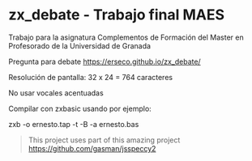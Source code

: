 # zx_debate - Trabajo final MAES

Trabajo para la asignatura Complementos de Formación del Master en Profesorado de la Universidad de Granada

Pregunta para debate https://erseco.github.io/zx_debate/

Resolución de pantalla: 32 x 24 = 764 caracteres

No usar vocales acentuadas

Compilar con zxbasic usando por ejemplo:

zxb -o ernesto.tap -t -B -a ernesto.bas

> This project uses part of this amazing project https://github.com/gasman/jsspeccy2
